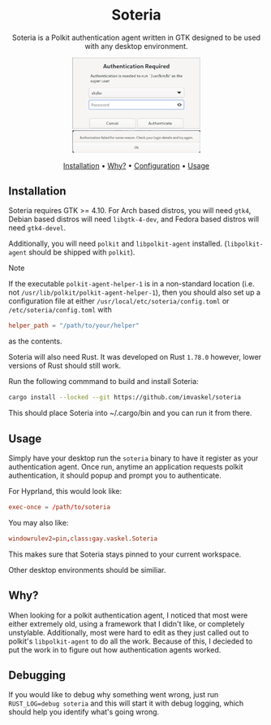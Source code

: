<div align="center">

# Soteria

Soteria is a Polkit authentication agent written in GTK designed to be used with any desktop environment.

<img alt="Example authentication popup" src=".github/example_popup.png" width=50% height=50% ></image>
<img alt="Failed authentication popup" src=".github/example_failed.png" width=50% height=50% ></image>

[Installation](#installation) •
[Why?](#why) •
[Configuration](#configuration) •
[Usage](#usage)

</div>

## Installation

Soteria requires GTK >= 4.10. For Arch based distros, you will need
`gtk4`, Debian based distros will need `libgtk-4-dev`, and Fedora
based distros will need `gtk4-devel`.

Additionally, you will need `polkit` and `libpolkit-agent` installed.
(`libpolkit-agent` should be shipped with `polkit`).


> [!NOTE]
> If the executable `polkit-agent-helper-1`
> is in a non-standard location (i.e. not `/usr/lib/polkit/polkit-agent-helper-1`), then you should also set up a configuration file
> at either ``/usr/local/etc/soteria/config.toml`` or ``/etc/soteria/config.toml`` with
> ```toml
> helper_path = "/path/to/your/helper"
> ```
> as the contents.

Soteria will also need Rust. It was developed on Rust `1.78.0` however,
lower versions of Rust should still work.

Run the following commmand to build and install Soteria:

```bash
cargo install --locked --git https://github.com/imvaskel/soteria
```

This should place Soteria into ~/.cargo/bin and you can run it from there.

## Usage

Simply have your desktop run the `soteria` binary to have it register as your authentication agent. Once run, anytime an application requests polkit authentication, it should popup and prompt you to authenticate.

For Hyprland, this would look like:

```conf
exec-once = /path/to/soteria
```

You may also like:

```conf
windowrulev2=pin,class:gay.vaskel.Soteria
```

This makes sure that Soteria stays pinned to your current workspace.

Other desktop environments should be similiar.

## Why?

When looking for a polkit authentication agent, I noticed that most were either extremely old, using a framework that I didn't like, or completely unstylable.
Additionally, most were hard to edit as they just called out to polkit's `libpolkit-agent` to do all the work. Because of this, I decieded to put the work in to figure out how authentication agents worked.

## Debugging

If you would like to debug why something went wrong, just run `RUST_LOG=debug soteria` and this will start it with debug logging, which should help you identify what's going wrong.
